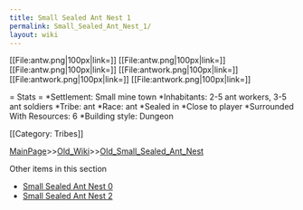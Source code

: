 ```yaml
---
title: Small Sealed Ant Nest 1
permalink: Small_Sealed_Ant_Nest_1/
layout: wiki
---
```

[[File:antw.png|100px|link=]]
[[File:antw.png|100px|link=]]
[[File:antw.png|100px|link=]]
[[File:antwork.png|100px|link=]]
[[File:antwork.png|100px|link=]]
[[File:antwork.png|100px|link=]]

= Stats =
*Settlement: Small mine town
*Inhabitants: 2-5 ant workers, 3-5 ant soldiers
*Tribe: ant
*Race: ant
*Sealed in
*Close to player
*Surrounded With Resources: 6
*Building style: Dungeon 

[[Category: Tribes]]

[MainPage](/keeperrl_wiki/ "wikilink")>>[Old_Wiki](/keeperrl_wiki/Old_Wiki "wikilink")>>[Old_Small_Sealed_Ant_Nest](/keeperrl_wiki/Old_Small_Sealed_Ant_Nest "wikilink")

Other items in this section
-    [Small Sealed Ant Nest 0](/keeperrl_wiki/Small_Sealed_Ant_Nest_0 "wikilink")
-    [Small Sealed Ant Nest 2](/keeperrl_wiki/Small_Sealed_Ant_Nest_2 "wikilink")
